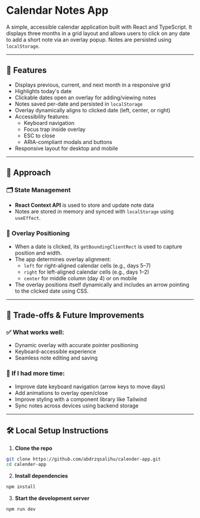 # Calendar Notes App

A simple, accessible calendar application built with React and TypeScript. It displays three months in a grid layout and allows users to click on any date to add a short note via an overlay popup. Notes are persisted using `localStorage`.

---

## 🚀 Features

- Displays previous, current, and next month in a responsive grid
- Highlights today's date
- Clickable dates open an overlay for adding/viewing notes
- Notes saved per-date and persisted in `localStorage`
- Overlay dynamically aligns to clicked date (left, center, or right)
- Accessibility features:
  - Keyboard navigation
  - Focus trap inside overlay
  - ESC to close
  - ARIA-compliant modals and buttons
- Responsive layout for desktop and mobile

---

## 🧠 Approach

### 🗂️ State Management

- **React Context API** is used to store and update note data
- Notes are stored in memory and synced with `localStorage` using `useEffect`.

### 📍 Overlay Positioning

- When a date is clicked, its `getBoundingClientRect` is used to capture position and width.
- The app determines overlay alignment:
  - `left` for right-aligned calendar cells (e.g., days 5–7)
  - `right` for left-aligned calendar cells (e.g., days 1–2)
  - `center` for middle column (day 4) or on mobile
- The overlay positions itself dynamically and includes an arrow pointing to the clicked date using CSS.

---

## 🔄 Trade-offs & Future Improvements

### ✅ What works well:
- Dynamic overlay with accurate pointer positioning
- Keyboard-accessible experience
- Seamless note editing and saving

### 🔧 If I had more time:
- Improve date keyboard navigation (arrow keys to move days)
- Add animations to overlay open/close
- Improve styling with a component library like Tailwind
- Sync notes across devices using backend storage
---

## 🛠️ Local Setup Instructions

1. **Clone the repo**

```bash
git clone https://github.com/abdrzqsalihu/calender-app.git
cd calender-app
```

2. **Install dependencies**
```bash
npm install
```

3. **Start the development server**
```bash
npm run dev
```

